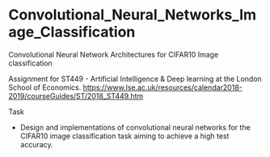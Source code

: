 # Convolutional_Neural_Networks_Image_Classification
Convolutional Neural Network Architectures for CIFAR10 Image classification

Assignment for ST449 - Artificial Intelligence & Deep learning at the London School of Economics. 
https://www.lse.ac.uk/resources/calendar2018-2019/courseGuides/ST/2018_ST449.htm

Task
- Design and implementations of convolutional neural networks for the CIFAR10 image classification task aiming to achieve a high test accuracy. 
